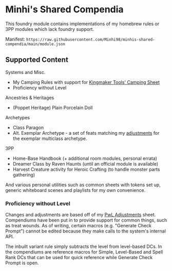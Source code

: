 # Minhi's Shared Compendia

This foundry module contains implementations of my homebrew rules or 3PP modules which lack foundry support.

Manifest: `https://raw.githubusercontent.com/Minhi98/minhis-shared-compendia/main/module.json`

## Supported Content

Systems and Misc.
- My Camping Rules with support for [Kingmaker Tools' Camping Sheet](https://github.com/BernhardPosselt/pf2e-kingmaker-tools)
- Proficiency without Level

Ancestries & Heritages
- (Poppet Heritage) Plain Porcelain Doll

Archetypes
- Class Paragon
- Alt. Exemplar Archetype - a set of feats matching my [adjustments](https://wiki.minhi.net/wiki/Pathfinder_2e_Homebrew_%26_3PP_Index#Exemplar_Archetype) for the exemplar multiclass archetype.

3PP
- Home-Base Handbook (+ additional room modules, personal errata)
- Dreamer Class by Raven Haunts (until an official module is available)
- Harvest Creature activity for Heroic Crafting (to handle monster parts gathering)

And various personal utilities such as common sheets with tokens set up, generic whiteboard scenes and playlists for my own convenience.

### Proficiency without Level

Changes and adjustments are based off of my [PwL Adjustments](https://docs.google.com/spreadsheets/d/1gjBxrdQMJUpBZesnUYN9WI0pE_FLay4pGyPJGcNz7uY/edit?usp=sharing) sheet. Compendiums have been put in to provide support for common things, such as treat wounds. As of writing, certain macros (e.g. "Generate Check Prompt") cannot be edited because they make calls to the system's internal API. 

The inbuilt variant rule simply subtracts the level from level-based DCs. In the compendiums are reference macros for Simple, Level-Based and Spell Rank DCs that can be used for quick reference while Generate Check Prompt is open.
